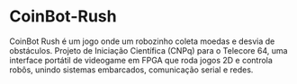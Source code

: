 # CoinBot-Rush
CoinBot Rush é um jogo onde um robozinho coleta moedas e desvia de obstáculos. Projeto de Iniciação Científica (CNPq) para o Telecore 64, uma interface portátil de videogame em FPGA que roda jogos 2D e controla robôs, unindo sistemas embarcados, comunicação serial e redes.
